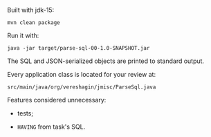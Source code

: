Built with jdk-15:
```
mvn clean package
```
Run it with:
```
java -jar target/parse-sql-00-1.0-SNAPSHOT.jar
```

The SQL and JSON-serialized objects are printed to standard output.

Every application class is located for your review at:
```
src/main/java/org/vereshagin/jmisc/ParseSql.java
```

Features considered unnecessary:

- tests;

- `HAVING` from task's SQL.
